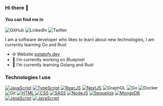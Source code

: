 ### Hi there 👋

#### You can find me in
![GitHub](https://img.shields.io/badge/github-%23121011.svg?style=for-the-badge&logo=github&logoColor=white)    ![LinkedIn](https://img.shields.io/badge/linkedin-%230077B5.svg?style=for-the-badge&logo=linkedin&logoColor=white)    ![Twitter](https://img.shields.io/badge/Twitter-%231DA1F2.svg?style=for-the-badge&logo=Twitter&logoColor=white)

I am a software developer who likes to learn about new technologies, I am currently learning Go and Rust

- 🌐 Website [potatofy.dev](https://potatofy.dev/)
- 🔭 I’m currently working on Bluepixel
- 🌱 I’m currently learning Golang and Rust

### Technologies I use
[![JavaScript](https://img.shields.io/badge/JavaScript-F7DF1E?style=for-the-badge&logo=javascript&logoColor=blac)]()    [![TypeScript](https://img.shields.io/badge/TypeScript-007ACC?style=for-the-badge&logo=typescript&logoColor=white)]()    [![ReacJS](https://img.shields.io/badge/React-20232A?style=for-the-badge&logo=react&logoColor=61DAFB)]()    [![NextJS](https://img.shields.io/badge/Next-black?style=for-the-badge&logo=next.js&logoColor=white)]()    ![GraphQL](https://img.shields.io/badge/-GraphQL-E10098?style=for-the-badge&logo=graphql&logoColor=white)    ![Go](https://img.shields.io/badge/go-%2300ADD8.svg?style=for-the-badge&logo=go&logoColor=white)    ![Docker](https://img.shields.io/badge/docker-%230db7ed.svg?style=for-the-badge&logo=docker&logoColor=white)    ![Git](https://img.shields.io/badge/git-%23F05033.svg?style=for-the-badge&logo=git&logoColor=white)    [![HTML](https://img.shields.io/badge/HTML5-E34F26?style=for-the-badge&logo=html5&logoColor=white)]()    [![CSS](https://img.shields.io/badge/CSS3-1572B6?style=for-the-badge&logo=css3&logoColor=white)]()    [![SASS](https://img.shields.io/badge/Sass-CC6699?style=for-the-badge&logo=sass&logoColor=white)]()    [![NodeJS](https://img.shields.io/badge/Node.js-43853D?style=for-the-badge&logo=node.js&logoColor=white)]()    [![Sequelize](https://img.shields.io/badge/sequelize-323330?style=for-the-badge&logo=sequelize&logoColor=blue)]()    [![MongoDB](https://img.shields.io/badge/MongoDB-4EA94B?style=for-the-badge&logo=mongodb&logoColor=white)]()    [![JavaScript](https://img.shields.io/badge/MySQL-005C84?style=for-the-badge&logo=mysql&logoColor=white)]()    [![JavaScript](https://img.shields.io/badge/PostgreSQL-316192?style=for-the-badge&logo=postgresql&logoColor=white)]()
